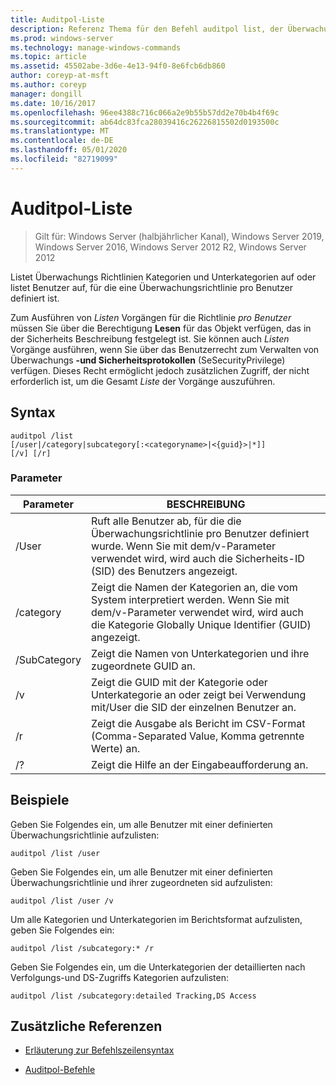 ```yaml
---
title: Auditpol-Liste
description: Referenz Thema für den Befehl auditpol list, der Überwachungs Richtlinien Kategorien und Unterkategorien auflistet oder Benutzer auflistet, für die eine Überwachungsrichtlinie pro Benutzer definiert ist.
ms.prod: windows-server
ms.technology: manage-windows-commands
ms.topic: article
ms.assetid: 45502abe-3d6e-4e13-94f0-8e6fcb6db860
author: coreyp-at-msft
ms.author: coreyp
manager: dongill
ms.date: 10/16/2017
ms.openlocfilehash: 96ee4388c716c066a2e9b55b57dd2e70b4b4f69c
ms.sourcegitcommit: ab64dc83fca28039416c26226815502d0193500c
ms.translationtype: MT
ms.contentlocale: de-DE
ms.lasthandoff: 05/01/2020
ms.locfileid: "82719099"
---
```

# <a name="auditpol-list"></a>Auditpol-Liste

> Gilt für: Windows Server (halbjährlicher Kanal), Windows Server 2019, Windows Server 2016, Windows Server 2012 R2, Windows Server 2012

Listet Überwachungs Richtlinien Kategorien und Unterkategorien auf oder listet Benutzer auf, für die eine Überwachungsrichtlinie pro Benutzer definiert ist.

Zum Ausführen von *Listen* Vorgängen für die Richtlinie *pro Benutzer* müssen Sie über die Berechtigung **Lesen** für das Objekt verfügen, das in der Sicherheits Beschreibung festgelegt ist. Sie können auch *Listen* Vorgänge ausführen, wenn Sie über das Benutzerrecht zum Verwalten von Überwachungs **-und Sicherheitsprotokollen** (SeSecurityPrivilege) verfügen. Dieses Recht ermöglicht jedoch zusätzlichen Zugriff, der nicht erforderlich ist, um die Gesamt *Liste* der Vorgänge auszuführen.

## <a name="syntax"></a>Syntax

```
auditpol /list
[/user|/category|subcategory[:<categoryname>|<{guid}>|*]]
[/v] [/r]
```

### <a name="parameters"></a>Parameter

| Parameter | BESCHREIBUNG |
| ------- | -------- |
| /User | Ruft alle Benutzer ab, für die die Überwachungsrichtlinie pro Benutzer definiert wurde. Wenn Sie mit dem/v-Parameter verwendet wird, wird auch die Sicherheits-ID (SID) des Benutzers angezeigt. |
| /category | Zeigt die Namen der Kategorien an, die vom System interpretiert werden. Wenn Sie mit dem/v-Parameter verwendet wird, wird auch die Kategorie Globally Unique Identifier (GUID) angezeigt. |
| /SubCategory | Zeigt die Namen von Unterkategorien und ihre zugeordnete GUID an. |
| /v | Zeigt die GUID mit der Kategorie oder Unterkategorie an oder zeigt bei Verwendung mit/User die SID der einzelnen Benutzer an. |
| /r | Zeigt die Ausgabe als Bericht im CSV-Format (Comma-Separated Value, Komma getrennte Werte) an. |
| /? | Zeigt die Hilfe an der Eingabeaufforderung an. |

## <a name="examples"></a>Beispiele

Geben Sie Folgendes ein, um alle Benutzer mit einer definierten Überwachungsrichtlinie aufzulisten:

```
auditpol /list /user
```

Geben Sie Folgendes ein, um alle Benutzer mit einer definierten Überwachungsrichtlinie und ihrer zugeordneten sid aufzulisten:

```
auditpol /list /user /v
```

Um alle Kategorien und Unterkategorien im Berichtsformat aufzulisten, geben Sie Folgendes ein:

```
auditpol /list /subcategory:* /r
```

Geben Sie Folgendes ein, um die Unterkategorien der detaillierten nach Verfolgungs-und DS-Zugriffs Kategorien aufzulisten:

```
auditpol /list /subcategory:detailed Tracking,DS Access
```

## <a name="additional-references"></a>Zusätzliche Referenzen

- [Erläuterung zur Befehlszeilensyntax](command-line-syntax-key.md)

- [Auditpol-Befehle](auditpol.md)
